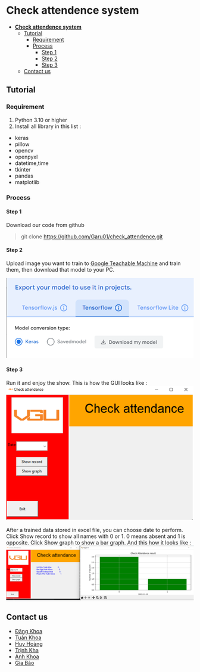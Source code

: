 # **Check attendence system**

- [**Check attendence system**](#check-attendence-system)
  - [Tutorial](#tutorial)
    - [Requirement](#requirement)
    - [Process](#process)
      - [Step 1](#step-1)
      - [Step 2](#step-2)
      - [Step 3](#step-3)
  - [Contact us](#contact-us)
## Tutorial 
### Requirement 
1. Python 3.10 or higher
2. Install all library in this list :
- keras
- pillow
- opencv
- openpyxl
- datetime,time
- tkinter
- pandas
- matplotlib

### Process
#### Step 1 
Download our code from github
>git clone https://github.com/Garu01/check_attendence.git

#### Step 2
Upload image you want to train to [Google Teachable Machine](https://teachablemachine.withgoogle.com/) and train them, then download that model to your PC.

![example](keras_model.png)

#### Step 3 
Run it and enjoy the show.
This is how the GUI looks like :
![gui](gui.png)

After a trained data stored in excel file, you can choose date to perform.
Click Show record to show all names with 0 or 1. 
0 means absent and 1 is opposite.
Click Show graph to show a bar graph. 
And this how it looks like :
![show](result.png) 


## Contact us 
- [Đăng Khoa](https://www.facebook.com/seville.alvin)
- [Tuấn Khoa](https://www.facebook.com/phamphu.tuankhoa.1)
- [Huy Hoàng](https://www.facebook.com/huyhoang.nguyenmac)
- [Trịnh Kha](https://www.facebook.com/trinhkha03)
- [Anh Khoa](https://www.facebook.com/imkhoa.02)
- [Gia Bảo](https://www.facebook.com/lazy.giabao)





